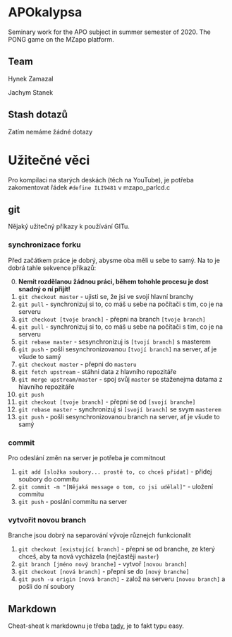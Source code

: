 # APOkalypsa
Seminary work for the APO subject in summer semester of 2020. The PONG game on the MZapo platform.

## Team
Hynek Zamazal

Jachym Stanek

## Stash dotazů

Zatím nemáme žádné dotazy

# Užitečné věci

Pro kompilaci na starých deskách (těch na YouTube), je potřeba zakomentovat řádek `#define ILI9481` v mzapo_parlcd.c

## git

Nějaký užitečný příkazy k používání GITu.

### synchronizace forku

Před začátkem práce je dobrý, abysme oba měli u sebe to samý. Na to je dobrá tahle sekvence příkazů:

0. **Nemít rozdělanou žádnou práci, během tohohle procesu je dost snadný o ní přijít!**
1. `git checkout master` - ujisti se, že jsi ve svojí hlavní branchy
2. `git pull` - synchronizuj si to, co máš u sebe na počítači s tim, co je na serveru
3. `git checkout [tvoje branch]` - přepni na branch `[tvoje branch]`
4. `git pull`  - synchronizuj si to, co máš u sebe na počítači s tim, co je na serveru
5. `git rebase master` - sesynchronizuj is `[tvojí branch]` s masterem
6. `git push` - pošli sesynchronizovanou `[tvojí branch]` na server, ať je všude to samý
6. `git checkout master` - přepni do `masteru`
7. `git fetch upstream` - stáhni data z hlavního repozitáře
8. `git merge upstream/master` - spoj svůj `master` se staženejma datama z hlavního repozitáře
9. `git push`
10. `git checkout [tvoje branch]` - přepni se od `[svojí branche]`
11. `git rebase master` - synchronizuj si `[svojí branch]` se svym `masterem`
12. `git push` - pošli sesynchronizovanou branch na server, ať je všude to samý

### commit

Pro odeslání změn na server je potřeba je commitnout

1. `git add [složka soubory... prostě to, co chceš přidat]` - přidej soubory do commitu
2. `git commit -m "[Nějaká message o tom, co jsi udělal]"` - uložení commitu
3. `git push` - poslání commitu na server

### vytvořit novou branch

Branche jsou dobrý na separování vývoje různejch funkcionalit

1. `git checkout [existující branch]` - přepni se od branche, ze který chceš, aby ta nová vycházela (nejčastěji `master`)
2. `git branch [jméno nový branche]` - vytvoř `[novou branch]`
3. `git checkout [nová branch]` - přepni se do `[nový branche]`
4. `git push -u origin [nová branch]` - založ na serveru `[novou branch]` a pošli do ní soubory

## Markdown

Cheat-sheat k markdownu je třeba [tady](https://guides.github.com/features/mastering-markdown/), je to fakt typu easy.
